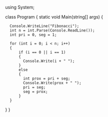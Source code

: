 using System;

class Program {
  static void Main(string[] args)
  {

      Console.WriteLine("Fibonacci");
      int n = int.Parse(Console.ReadLine());
      int pri = 0, seg = 1;
   
      for (int i = 0; i < n; i++)
      {
          if (i == 0 || i == 1)
          {
            Console.Write(i + " ");
          }
          else
          {
            int prox = pri + seg;
            Console.Write(prox + " ");
            pri = seg;
            seg = prox;
          }
      }
  }
}

